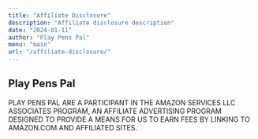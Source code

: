 ```yaml
---
title: "Affiliate Disclosure"
description: "Affiliate disclosure description"
date: "2024-01-11"
author: "Play Pens Pal"
menu: "main"
url: "/affiliate-disclosure/"
---
```


## Play Pens Pal

PLAY PENS PAL ARE A PARTICIPANT IN THE AMAZON SERVICES LLC ASSOCIATES PROGRAM, AN AFFILIATE ADVERTISING PROGRAM DESIGNED TO PROVIDE A MEANS FOR US TO EARN FEES BY LINKING TO AMAZON.COM AND AFFILIATED SITES.
